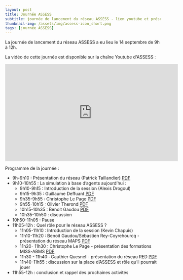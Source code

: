 ```yaml
---
layout: post
title: Journée ASSESS
subtitle: journée de lancement du réseau ASSESS - lien youtube et présentations
thumbnail-img: /assets/img/assess-icon_short.png
tags: [journée ASSESS]
---
```

La journée de lancement du réseau ASSESS a eu lieu le 14 septembre de 9h à 12h. 

La vidéo de cette journée est disponible sur la chaîne Youtube d'ASSESS :

<iframe width="560" height="315" src="https://www.youtube.com/embed/PO2lwkjsiX4" title="YouTube video player" frameborder="0" allow="accelerometer; autoplay; clipboard-write; encrypted-media; gyroscope; picture-in-picture" allowfullscreen></iframe>


Programme de la journée :
* 9h-9h10 : Présentation du réseau (Patrick Taillandier) [PDF](../assets/pdf/ASSESS_presentation.pdf)
* 9h10-10h55 : La simulation à base d’agents aujourd’hui :
    * 9h10-9h15 : Introduction de la session (Alexis Drogoul)
    * 9h15-9h35 : Guillaume Deffuant [PDF](../assets/pdf/GD.pdf)
    * 9h35-9h55 : Christophe Le Page [PDF](../assets/pdf/ASSESS_CLP.pdf)
    * 9h55-10h15 : Olivier Therond [PDF](../assets/pdf/OlivierTherond.pdf)
    * 10h15-10h35 : Benoit Gaudou [PDF](../assets/pdf/BG.pdf)
    * 10h35-10h50 : discussion 
* 10h50-11h05 : Pause
* 11h05-12h :  Quel rôle pour le réseau ASSESS ?
    * 11h05-11h10 : Introduction de la session (Kevin Chapuis) 
    * 11h10-11h20 : Benoit Gaudou/Sébastien Rey-Coyrehourcq - présentation du réseau MAPS [PDF](../assets/pdf/Reseau-maps.pdf)
    * 11h20- 11h30 : Christophe Le Page - présentation des formations MISS-ABMS [PDF](../assets/pdf/ASSESS_MISS-ABMS_CLP.pdf)
    * 11h30 - 11h40 : Gauthier Quesnel - présentation du réseau RED [PDF](../assets/pdf/Reseau_DEVS.pdf)
    * 11h40-11h55 : discussion sur la place d’ASSESS et rôle qu’il pourrait jouer
* 11h55-12h : conclusion et rappel des prochaines activités

